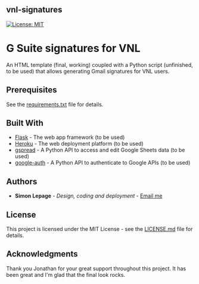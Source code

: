 ## vnl-signatures
[![License: MIT](https://img.shields.io/badge/License-MIT-yellow.svg)](https://opensource.org/licenses/MIT)

# G Suite signatures for VNL

An HTML template (final, working) coupled with a Python script (unfinished, to be used) that allows generating Gmail signatures for VNL users.

## Prerequisites

See the [requirements.txt](requirements.txt) file for details.

## Built With

* [Flask](https://github.com/pallets/flask) - The web app framework (to be used)
* [Heroku](https://www.heroku.com/) - The web deployment platform (to be used)
* [gspread](https://github.com/burnash/gspread) - A Python API to access and edit Google Sheets data (to be used)
* [google-auth](https://github.com/googleapis/google-auth-library-python) - A Python API to authenticate to Google APIs (to be used)

## Authors

* **Simon Lepage** - *Design, coding and deployment* - [Email me](mailto:pro.simonlepage@gmail.com)

## License

This project is licensed under the MIT License - see the [LICENSE.md](LICENSE.md) file for details.

## Acknowledgments

Thank you Jonathan for your great support throughout this project. It has been great and I'm glad that the final look rocks.
